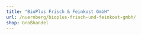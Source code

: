 ```yaml
---
title: "BioPlus Frisch & Feinkost GmbH"
url: /nuernberg/bioplus-frisch-und-feinkost-gmbh/
shop: Großhandel
---
```

